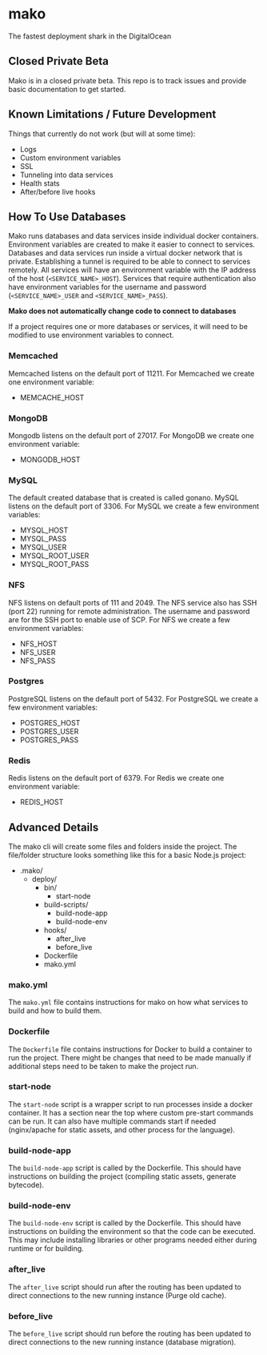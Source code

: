 # mako
The fastest deployment shark in the DigitalOcean

## Closed Private Beta
Mako is in a closed private beta.
This repo is to track issues and provide basic documentation to get started.

## Known Limitations / Future Development
Things that currently do not work (but will at some time):
  - Logs
  - Custom environment variables
  - SSL
  - Tunneling into data services
  - Health stats
  - After/before live hooks

## How To Use Databases
Mako runs databases and data services inside individual docker containers.
Environment variables are created to make it easier to connect to services.
Databases and data services run inside a virtual docker network that is private.
Establishing a tunnel is required to be able to connect to services remotely.
All services will have an environment variable  with the IP address of the host
(`<SERVICE_NAME>_HOST`).
Services that require authentication also have environment variables for the
username and password (`<SERVICE_NAME>_USER` and `<SERVICE_NAME>_PASS`).

**Mako does not automatically change code to connect to databases**

If a project requires one or more databases or services, it will need to be
modified to use environment variables to connect.

### Memcached
Memcached listens on the default port of 11211.
For Memcached we create one environment variable:
  - MEMCACHE_HOST

### MongoDB
Mongodb listens on the default port of 27017.
For MongoDB we create one environment variable:
  - MONGODB_HOST

### MySQL
The default created database that is created is called gonano.
MySQL listens on the default port of 3306.
For MySQL we create a few environment variables:
  - MYSQL_HOST
  - MYSQL_PASS
  - MYSQL_USER
  - MYSQL_ROOT_USER
  - MYSQL_ROOT_PASS

### NFS
NFS listens on default ports of 111 and 2049.
The NFS service also has SSH (port 22) running for remote administration.
The username and password are for the SSH port to enable use of SCP.
For NFS we create a few environment variables:
  - NFS_HOST
  - NFS_USER
  - NFS_PASS

### Postgres
PostgreSQL listens on the default port of 5432.
For PostgreSQL we create a few environment variables:
  - POSTGRES_HOST
  - POSTGRES_USER
  - POSTGRES_PASS

### Redis
Redis listens on the default port of 6379.
For Redis we create one environment variable:
  - REDIS_HOST

## Advanced Details
The mako cli will create some files and folders inside the project.
The file/folder structure looks something like this for a basic Node.js project:
  - .mako/
    - deploy/
      - bin/
        - start-node
      - build-scripts/
        - build-node-app
        - build-node-env
      - hooks/
        - after_live
        - before_live
      - Dockerfile
      - mako.yml

### mako.yml
The `mako.yml` file contains instructions for mako on how what services to build
and how to build them.

### Dockerfile
The `Dockerfile` file contains instructions for Docker to build a container to
run the project. There might be changes that need to be made manually if
additional steps need to be taken to make the project run.

### start-node
The `start-node` script is a wrapper script to run processes inside a docker
container. It has a section near the top where custom pre-start commands can be
run. It can also have multiple commands start if needed (nginx/apache for static
assets, and other process for the language).

### build-node-app
The `build-node-app` script is called by the Dockerfile. This should have
instructions on building the project (compiling static assets, generate
bytecode).

### build-node-env
The `build-node-env` script is called by the Dockerfile. This should have
instructions on building the environment so that the code can be executed. This
may include installing libraries or other programs needed either during runtime
or for building.

### after_live
The `after_live` script should run after the routing has been updated to direct
connections to the new running instance (Purge old cache).

### before_live
The `before_live` script should run before the routing has been updated to
direct connections to the new running instance (database migration).

